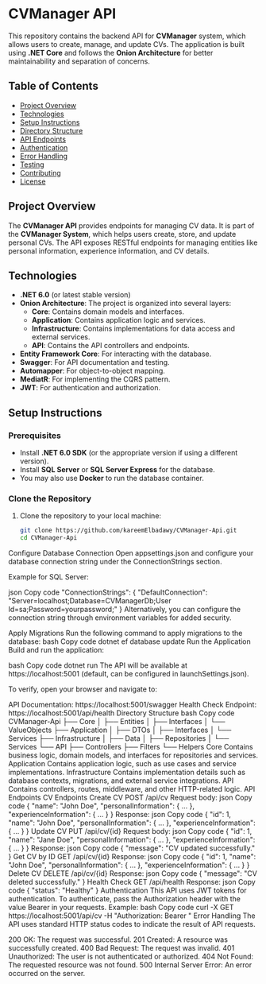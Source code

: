 # CVManager API

This repository contains the backend API for **CVManager** system, which allows users to create, manage, and update CVs. The application is built using **.NET Core** and follows the **Onion Architecture** for better maintainability and separation of concerns.

## Table of Contents
- [Project Overview](#project-overview)
- [Technologies](#technologies)
- [Setup Instructions](#setup-instructions)
- [Directory Structure](#directory-structure)
- [API Endpoints](#api-endpoints)
- [Authentication](#authentication)
- [Error Handling](#error-handling)
- [Testing](#testing)
- [Contributing](#contributing)
- [License](#license)

## Project Overview

The **CVManager API** provides endpoints for managing CV data. It is part of the **CVManager System**, which helps users create, store, and update personal CVs. The API exposes RESTful endpoints for managing entities like personal information, experience information, and CV details.

## Technologies

- **.NET 6.0** (or latest stable version)
- **Onion Architecture**: The project is organized into several layers:
  - **Core**: Contains domain models and interfaces.
  - **Application**: Contains application logic and services.
  - **Infrastructure**: Contains implementations for data access and external services.
  - **API**: Contains the API controllers and endpoints.
- **Entity Framework Core**: For interacting with the database.
- **Swagger**: For API documentation and testing.
- **Automapper**: For object-to-object mapping.
- **MediatR**: For implementing the CQRS pattern.
- **JWT**: For authentication and authorization.

## Setup Instructions

### Prerequisites
- Install **.NET 6.0 SDK** (or the appropriate version if using a different version).
- Install **SQL Server** or **SQL Server Express** for the database.
- You may also use **Docker** to run the database container.

### Clone the Repository
1. Clone the repository to your local machine:
   ```bash
   git clone https://github.com/kareemElbadawy/CVManager-Api.git
   cd CVManager-Api
Configure Database Connection
Open appsettings.json and configure your database connection string under the ConnectionStrings section.

Example for SQL Server:

json
Copy code
"ConnectionStrings": {
  "DefaultConnection": "Server=localhost;Database=CVManagerDb;User Id=sa;Password=yourpassword;"
}
Alternatively, you can configure the connection string through environment variables for added security.

Apply Migrations
Run the following command to apply migrations to the database:
bash
Copy code
dotnet ef database update
Run the Application
Build and run the application:

bash
Copy code
dotnet run
The API will be available at https://localhost:5001 (default, can be configured in launchSettings.json).

To verify, open your browser and navigate to:

API Documentation: https://localhost:5001/swagger
Health Check Endpoint: https://localhost:5001/api/health
Directory Structure
bash
Copy code
CVManager-Api
├── Core
│   ├── Entities
│   ├── Interfaces
│   └── ValueObjects
├── Application
│   ├── DTOs
│   ├── Interfaces
│   └── Services
├── Infrastructure
│   ├── Data
│   ├── Repositories
│   └── Services
└── API
    ├── Controllers
    ├── Filters
    └── Helpers
Core
Contains business logic, domain models, and interfaces for repositories and services.
Application
Contains application logic, such as use cases and service implementations.
Infrastructure
Contains implementation details such as database contexts, migrations, and external service integrations.
API
Contains controllers, routes, middleware, and other HTTP-related logic.
API Endpoints
CV Endpoints
Create CV
POST /api/cv
Request body:
json
Copy code
{
  "name": "John Doe",
  "personalInformation": { ... },
  "experienceInformation": { ... }
}
Response:
json
Copy code
{
  "id": 1,
  "name": "John Doe",
  "personalInformation": { ... },
  "experienceInformation": { ... }
}
Update CV
PUT /api/cv/{id}
Request body:
json
Copy code
{
  "id": 1,
  "name": "Jane Doe",
  "personalInformation": { ... },
  "experienceInformation": { ... }
}
Response:
json
Copy code
{
  "message": "CV updated successfully."
}
Get CV by ID
GET /api/cv/{id}
Response:
json
Copy code
{
  "id": 1,
  "name": "John Doe",
  "personalInformation": { ... },
  "experienceInformation": { ... }
}
Delete CV
DELETE /api/cv/{id}
Response:
json
Copy code
{
  "message": "CV deleted successfully."
}
Health Check
GET /api/health
Response:
json
Copy code
{
  "status": "Healthy"
}
Authentication
This API uses JWT tokens for authentication.
To authenticate, pass the Authorization header with the value Bearer <token> in your requests.
Example:
bash
Copy code
curl -X GET https://localhost:5001/api/cv -H "Authorization: Bearer <token>"
Error Handling
The API uses standard HTTP status codes to indicate the result of API requests.

200 OK: The request was successful.
201 Created: A resource was successfully created.
400 Bad Request: The request was invalid.
401 Unauthorized: The user is not authenticated or authorized.
404 Not Found: The requested resource was not found.
500 Internal Server Error: An error occurred on the server.